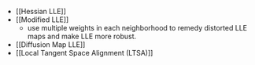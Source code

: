 - [[Hessian LLE]]
- [[Modified LLE]]
	- use multiple weights in each neighborhood to remedy distorted LLE maps and make LLE more robust.
- [[Diffusion Map LLE]]
- [[Local Tangent Space Alignment (LTSA)]]